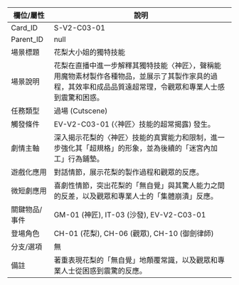 | 欄位/屬性 | 說明 |
|---|---|
| Card_ID | S-V2-C03-01 |
| Parent_ID | null |
| 場景標題 | 花梨大小姐的獨特技能 |
| 場景說明 | 花梨在直播中進一步解釋其獨特技能〈神匠〉，聲稱能用魔物素材製作各種物品，並展示了其製作家具的過程，其效率和成品品質遠超常理，令觀眾和專業人士感到震驚和困惑。 |
| 任務類型 | 過場 (Cutscene) |
| 觸發條件 | EV-V2-C03-01 (〈神匠〉技能的超常揭露) 發生。 |
| 劇情主軸 | 深入揭示花梨的〈神匠〉技能的真實能力和限制，進一步強化其「超規格」的形象，並為後續的「迷宮內加工」行為鋪墊。 |
| 遊戲化應用 | 對話情節，展示花梨的製作過程和觀眾的反應。 |
| 微短劇應用 | 喜劇性情節，突出花梨的「無自覺」與其驚人能力之間的反差，以及觀眾和專業人士的「集體崩潰」反應。 |
| 關鍵物品/事件 | GM-01 (神匠), IT-03 (沙發), EV-V2-C03-01 |
| 登場角色 | CH-01 (花梨), CH-06 (觀眾), CH-10 (御劍律師) |
| 分支/選項 | 無 |
| 備註 | 著重表現花梨的「無自覺」地顛覆常識，以及觀眾和專業人士從困惑到震驚的反應。 |
